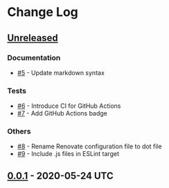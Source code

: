 # Change Log

## [Unreleased]

### Documentation

* [#5] - Update markdown syntax

### Tests

* [#6] - Introduce CI for GitHub Actions
* [#7] - Add GitHub Actions badge

### Others

* [#8] - Rename Renovate configuration file to dot file
* [#9] - Include .js files in ESLint target

[Unreleased]: https://github.com/sounisi5011/readme-generator/compare/v0.0.1...master
[#5]: https://github.com/sounisi5011/readme-generator/pull/5
[#6]: https://github.com/sounisi5011/readme-generator/pull/6
[#7]: https://github.com/sounisi5011/readme-generator/pull/7
[#8]: https://github.com/sounisi5011/readme-generator/pull/8
[#9]: https://github.com/sounisi5011/readme-generator/pull/9

## [0.0.1] - 2020-05-24 UTC

[0.0.1]: https://github.com/sounisi5011/readme-generator/tree/v0.0.1

